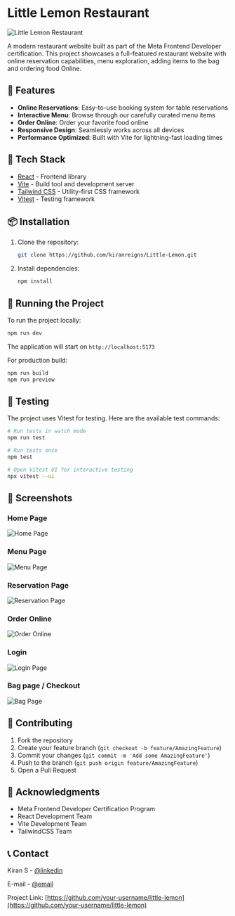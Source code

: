 # Little Lemon Restaurant

![Little Lemon Restaurant](/public/home.jpeg)

A modern restaurant website built as part of the Meta Frontend Developer certification. This project showcases a full-featured restaurant website with online reservation capabilities, menu exploration, adding items to the bag and ordering food Online.

## 🍋 Features

- **Online Reservations**: Easy-to-use booking system for table reservations
- **Interactive Menu**: Browse through our carefully curated menu items
- **Order Online**: Order your favorite food online
- **Responsive Design**: Seamlessly works across all devices
- **Performance Optimized**: Built with Vite for lightning-fast loading times

## 🚀 Tech Stack

- [React](https://react.dev/) - Frontend library
- [Vite](https://vitejs.dev/) - Build tool and development server
- [Tailwind CSS](https://tailwindcss.com/) - Utility-first CSS framework
- [Vitest](https://vitest.dev/) - Testing framework

## 📦 Installation

1. Clone the repository:

   ```bash
   git clone https://github.com/kiranreigns/Little-Lemon.git
   ```

2. Install dependencies:

   ```bash
   npm install
   ```

## 🚀 Running the Project

To run the project locally:

```bash
npm run dev
```

The application will start on `http://localhost:5173`

For production build:

```bash
npm run build
npm run preview
```

## 🧪 Testing

The project uses Vitest for testing. Here are the available test commands:

```bash
# Run tests in watch mode
npm run test

# Run tests once
npm test

# Open Vitest UI for interactive testing
npx vitest --ui
```

## 📸 Screenshots

### Home Page

![Home Page](/public/home.jpeg)

### Menu Page

![Menu Page](/public/menu.jpeg)

### Reservation Page

![Reservation Page](/public/reservations.jpeg)

### Order Online

![Order Online](/public/order%20online.jpeg)

### Login

![Login Page](/public/login.png)

### Bag page / Checkout

![Bag Page](/public/bag%20page.png)

## 🤝 Contributing

1. Fork the repository
2. Create your feature branch (`git checkout -b feature/AmazingFeature`)
3. Commit your changes (`git commit -m 'Add some AmazingFeature'`)
4. Push to the branch (`git push origin feature/AmazingFeature`)
5. Open a Pull Request

## 👏 Acknowledgments

- Meta Frontend Developer Certification Program
- React Development Team
- Vite Development Team
- TailwindCSS Team

## 📞 Contact

Kiran S - [@linkedin](www.linkedin.com/in/kiran-s-428404249)

E-mail - [@email](kiran01001011@gmail.com)

Project Link: [https://github.com/your-username/little-lemon](https://github.com/your-username/little-lemon)
